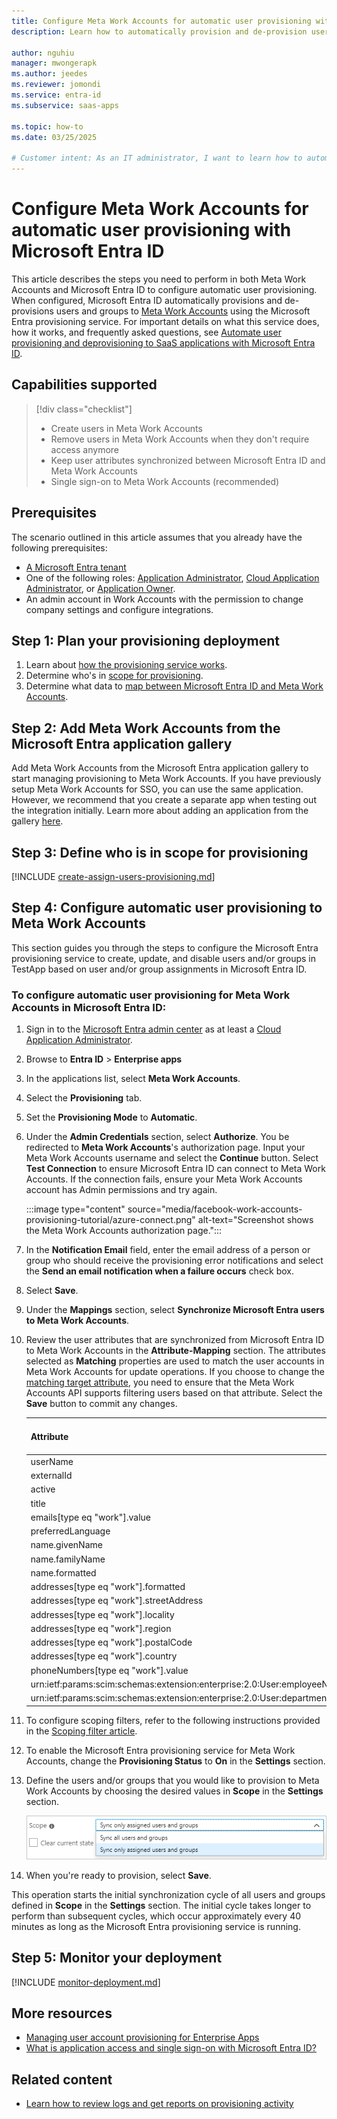 ```yaml
---
title: Configure Meta Work Accounts for automatic user provisioning with Microsoft Entra ID
description: Learn how to automatically provision and de-provision user accounts from Microsoft Entra ID to Meta Work Accounts.

author: nguhiu
manager: mwongerapk
ms.author: jeedes
ms.reviewer: jomondi
ms.service: entra-id
ms.subservice: saas-apps

ms.topic: how-to
ms.date: 03/25/2025

# Customer intent: As an IT administrator, I want to learn how to automatically provision and deprovision user accounts from Microsoft Entra ID to Facebook Work Accounts so that I can streamline the user management process and ensure that users have the appropriate access to Facebook Work Accounts.
---
```


# Configure Meta Work Accounts for automatic user provisioning with Microsoft Entra ID

This article describes the steps you need to perform in both Meta Work Accounts and Microsoft Entra ID to configure automatic user provisioning. When configured, Microsoft Entra ID automatically provisions and de-provisions users and groups to [Meta Work Accounts](https://work.meta.com) using the Microsoft Entra provisioning service. For important details on what this service does, how it works, and frequently asked questions, see [Automate user provisioning and deprovisioning to SaaS applications with Microsoft Entra ID](~/identity/app-provisioning/user-provisioning.md).

## Capabilities supported

> [!div class="checklist"]
> * Create users in Meta Work Accounts
> * Remove users in Meta Work Accounts when they don't require access anymore
> * Keep user attributes synchronized between Microsoft Entra ID and Meta Work Accounts
> * Single sign-on to Meta Work Accounts (recommended)

## Prerequisites

The scenario outlined in this article assumes that you already have the following prerequisites:

* [A Microsoft Entra tenant](~/identity-platform/quickstart-create-new-tenant.md)
* One of the following roles: [Application Administrator](/entra/identity/role-based-access-control/permissions-reference#application-administrator), [Cloud Application Administrator](/entra/identity/role-based-access-control/permissions-reference#cloud-application-administrator), or [Application Owner](/entra/fundamentals/users-default-permissions#owned-enterprise-applications).
* An admin account in Work Accounts with the permission to change company settings and configure integrations.

## Step 1: Plan your provisioning deployment

1. Learn about [how the provisioning service works](~/identity/app-provisioning/user-provisioning.md).
1. Determine who's in [scope for provisioning](~/identity/app-provisioning/define-conditional-rules-for-provisioning-user-accounts.md).
1. Determine what data to [map between Microsoft Entra ID and Meta Work Accounts](~/identity/app-provisioning/customize-application-attributes.md).

<a name='step-2-add-meta-work-accounts-from-the-azure-ad-application-gallery'></a>

## Step 2: Add Meta Work Accounts from the Microsoft Entra application gallery

Add Meta Work Accounts from the Microsoft Entra application gallery to start managing provisioning to Meta Work Accounts. If you have previously setup Meta Work Accounts for SSO, you can use the same application. However, we recommend that you create a separate app when testing out the integration initially. Learn more about adding an application from the gallery [here](~/identity/enterprise-apps/add-application-portal.md).

## Step 3: Define who is in scope for provisioning

[!INCLUDE [create-assign-users-provisioning.md](~/identity/saas-apps/includes/create-assign-users-provisioning.md)]

## Step 4: Configure automatic user provisioning to Meta Work Accounts

This section guides you through the steps to configure the Microsoft Entra provisioning service to create, update, and disable users and/or groups in TestApp based on user and/or group assignments in Microsoft Entra ID.

<a name='to-configure-automatic-user-provisioning-for-meta-work-accounts-in-azure-ad'></a>

### To configure automatic user provisioning for Meta Work Accounts in Microsoft Entra ID:

1. Sign in to the [Microsoft Entra admin center](https://entra.microsoft.com) as at least a [Cloud Application Administrator](~/identity/role-based-access-control/permissions-reference.md#cloud-application-administrator).
1. Browse to **Entra ID** > **Enterprise apps**

1. In the applications list, select **Meta Work Accounts**.

1. Select the **Provisioning** tab.

1. Set the **Provisioning Mode** to **Automatic**.

1. Under the **Admin Credentials** section, select **Authorize**. You be redirected to **Meta Work Accounts**'s authorization page. Input your Meta Work Accounts username and select the **Continue** button. Select **Test Connection** to ensure Microsoft Entra ID can connect to Meta Work Accounts. If the connection fails, ensure your Meta Work Accounts account has Admin permissions and try again.

    :::image type="content" source="media/facebook-work-accounts-provisioning-tutorial/azure-connect.png" alt-text="Screenshot shows the Meta Work Accounts authorization page.":::

1. In the **Notification Email** field, enter the email address of a person or group who should receive the provisioning error notifications and select the **Send an email notification when a failure occurs** check box.

1. Select **Save**.

1. Under the **Mappings** section, select **Synchronize Microsoft Entra users to Meta Work Accounts**.

1. Review the user attributes that are synchronized from Microsoft Entra ID to Meta Work Accounts in the **Attribute-Mapping** section. The attributes selected as **Matching** properties are used to match the user accounts in Meta Work Accounts for update operations. If you choose to change the [matching target attribute](~/identity/app-provisioning/customize-application-attributes.md), you need to ensure that the Meta Work Accounts API supports filtering users based on that attribute. Select the **Save** button to commit any changes.

    |Attribute|Type|Supported for filtering|
    |---|---|---|
    |userName|String|&check;|
    |externalId|String||
    |active|Boolean||
    |title|String||
    |emails[type eq "work"].value|String||
    |preferredLanguage|String||
    |name.givenName|String||
    |name.familyName|String||
    |name.formatted|String||
    |addresses[type eq "work"].formatted|String||
    |addresses[type eq "work"].streetAddress|String||
    |addresses[type eq "work"].locality|String||
    |addresses[type eq "work"].region|String||
    |addresses[type eq "work"].postalCode|String||
    |addresses[type eq "work"].country|String||
    |phoneNumbers[type eq "work"].value|String||
    |urn:ietf:params:scim:schemas:extension:enterprise:2.0:User:employeeNumber|String||
    |urn:ietf:params:scim:schemas:extension:enterprise:2.0:User:department|String||

1. To configure scoping filters, refer to the following instructions provided in the [Scoping filter article](~/identity/app-provisioning/define-conditional-rules-for-provisioning-user-accounts.md).

1. To enable the Microsoft Entra provisioning service for Meta Work Accounts, change the **Provisioning Status** to **On** in the **Settings** section.

1. Define the users and/or groups that you would like to provision to Meta Work Accounts by choosing the desired values in **Scope** in the **Settings** section.

   ![Screenshot shows the Scope dropdown in the Settings section.](common/provisioning-scope.png)

1. When you're ready to provision, select **Save**.

This operation starts the initial synchronization cycle of all users and groups defined in **Scope** in the **Settings** section. The initial cycle takes longer to perform than subsequent cycles, which occur approximately every 40 minutes as long as the Microsoft Entra provisioning service is running.

## Step 5: Monitor your deployment

[!INCLUDE [monitor-deployment.md](~/identity/saas-apps/includes/monitor-deployment.md)]

## More resources

* [Managing user account provisioning for Enterprise Apps](~/identity/app-provisioning/configure-automatic-user-provisioning-portal.md)
* [What is application access and single sign-on with Microsoft Entra ID?](~/identity/enterprise-apps/what-is-single-sign-on.md)

## Related content

* [Learn how to review logs and get reports on provisioning activity](~/identity/app-provisioning/check-status-user-account-provisioning.md)
